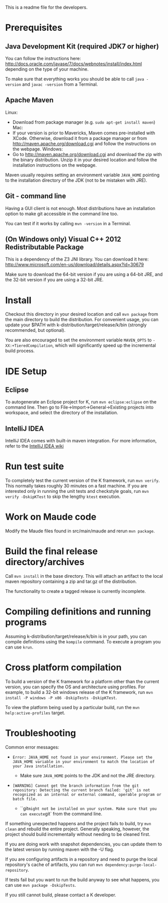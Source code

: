 <!-- Copyright (c) 2010-2014 K Team. All Rights Reserved. -->
This is a readme file for the developers.

# Prerequisites

## Java Development Kit (required JDK7 or higher)
You can follow the instructions here: 
http://docs.oracle.com/javase/7/docs/webnotes/install/index.html depending on 
the type of your machine.

To make sure that everything works you should be able to call `java -version` and
`javac -version` from a Terminal.

## Apache Maven
Linux:
*   Download from package manager (e.g. `sudo apt-get install maven`)
Mac:
*   If your version is prior to Mavericks, Maven comes pre-installed with XCode.
    Otherwise, download it from a package manager or from
    http://maven.apache.org/download.cgi and follow the instructions on the webpage.
Windows:
*   Go to http://maven.apache.org/download.cgi and download the zip with the 
    binary distribution. Unzip it in your desired location and follow the 
    installation instructions on the webpage.

Maven usually requires setting an environment variable `JAVA_HOME` pointing
to the installation directory of the JDK (not to be mistaken with JRE).
	
## Git - command line
Having a GUI client is not enough. Most distributions have an installation
option to make git accessible in the command line too.

You can test if it works by calling `mvn -version` in a Terminal.

## (On Windows only) Visual C++ 2012 Redistributable Package
This is a dependency of the Z3 JNI library. You can download it here: 
http://www.microsoft.com/en-us/download/details.aspx?id=30679

Make sure to download the 64-bit version if you are using a 64-bit JRE,
and the 32-bit version if you are using a 32-bit JRE.

# Install
Checkout this directory in your desired location and call `mvn package` from the main
directory to build the distribution. For convenient usage, you can update
your $PATH with <checkout-dir>k-distribution/target/release/k/bin (strongly recommended, but optional).

You are also encouraged to set the environment variable `MAVEN_OPTS` to `-XX:+TieredCompilation`,
which will significantly speed up the incremental build process.

# IDE Setup

## Eclipse
To autogenerate an Eclipse project for K, run `mvn eclipse:eclipse` on the
command line. Then go to
File->Import->General->Existing projects into workspace, and select
the directory of the installation.  

## IntelliJ IDEA

IntelliJ IDEA comes with built-in maven integration. For more information, refer to
the [IntelliJ IDEA wiki](http://wiki.jetbrains.net/intellij/Creating_and_importing_Maven_projects)

# Run test suite
To completely test the current version of the K framework, run `mvn verify`.
This normally takes roughly 30 minutes on a fast machine. If you are interested only
in running the unit tests and checkstyle goals, run `mvn verify -DskipKTest` to
skip the lengthy `ktest` execution.

# Work on Maude code
Modify the Maude files found in src/main/maude and rerun `mvn package`.

# Build the final release directory/archives
Call `mvn install` in the base directory. This will attach an artifact to the local
maven repository containing a zip and tar.gz of the distribution.

The functionality to create a tagged release is currently incomplete.

# Compiling definitions and running programs
Assuming k-distribution/target/release/k/bin is in your path, you can compile definitions using
the `kompile` command.  To execute a program you can use `krun`.

# Cross platform compilation
To build a version of the K framework for a platform other than the current version,
you can specify the OS and architecture using profiles. For example, to build a 32-bit
windows release of the K framework, run `mvn install -P windows -P x86 -DskipTests -DskipKTest`.

To view the platform being used by a particular build, run the `mvn help:active-profiles` target.

# Troubleshooting
Common error messages:

-  `Error: JAVA_HOME not found in your environment.
    Please set the JAVA_HOME variable in your environment to match the
    location of your Java installation.`
    + Make sure `JAVA_HOME` points to the JDK and not the JRE directory.

- `[WARNING] Cannot get the branch information from the git repository:
   Detecting the current branch failed: 'git' is not recognized as an internal or external command,
   operable program or batch file.`
   + ``git` might not be installed on your system. Make sure that you can execute
      `git` from the command line.

If something unexpected happens and the project fails to build, try `mvn clean` and
rebuild the entire project. Generally speaking, however, the project should build incrementally
without needing to be cleaned first.

If you are doing work with snapshot dependencies, you can update them to the latest version by
running maven with the -U flag.

If you are configuring artifacts in a repository and need to purge the local repository's cache
of artifacts, you can run `mvn dependency:purge-local-repository`.

If tests fail but you want to run the build anyway to see what happens, you can use `mvn package -DskipTests`.

If you still cannot build, please contact a K developer.
